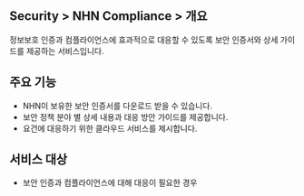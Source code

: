 ## Security > NHN Compliance > 개요

정보보호 인증과 컴플라이언스에 효과적으로 대응할 수 있도록 보안 인증서와 상세 가이드를 제공하는 서비스입니다.

## 주요 기능

* NHN이 보유한 보안 인증서를 다운로드 받을 수 있습니다.
* 보안 정책 분야 별 상세 내용과 대응 방안 가이드를 제공합니다.
* 요건에 대응하기 위한 클라우드 서비스를 제시합니다.

## 서비스 대상

* 보안 인증과 컴플라이언스에 대해 대응이 필요한 경우
